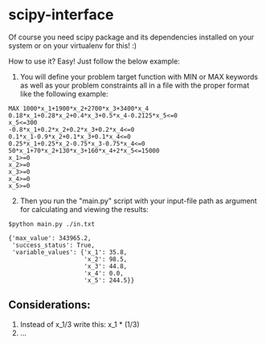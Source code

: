 # scipy-interface

Of course you need scipy package and its dependencies installed on your system or on your virtualenv for this! :)

How to use it? Easy! Just follow the below example:

1. You will define your problem target function with MIN or MAX keywords as well as your problem constraints all in a file with the proper format like the following example:
```
MAX 1000*x_1+1900*x_2+2700*x_3+3400*x_4
0.18*x_1+0.28*x_2+0.4*x_3+0.5*x_4-0.2125*x_5<=0
x_5<=300
-0.8*x_1+0.2*x_2+0.2*x_3+0.2*x_4<=0
0.1*x_1-0.9*x_2+0.1*x_3+0.1*x_4<=0
0.25*x_1+0.25*x_2-0.75*x_3-0.75*x_4<=0
50*x_1+70*x_2+130*x_3+160*x_4+2*x_5<=15000
x_1>=0
x_2>=0
x_3>=0
x_4>=0
x_5>=0
```
2. Then you run the "main.py" script with your input-file path as argument for calculating and viewing the results:
```
$python main.py ./in.txt

{'max_value': 343965.2,
 'success_status': True,
 'variable_values': {'x_1': 35.8,
                     'x_2': 98.5,
                     'x_3': 44.8,
                     'x_4': 0.0,
                     'x_5': 244.5}}
```

## Considerations:
1. Instead of x_1/3 write this: x_1 * (1/3)
2. ...